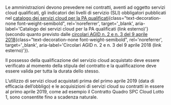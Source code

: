 Le amministrazioni devono prevedere nei contratti, aventi ad oggetto servizi cloud qualificati, gli indicatori dei livelli di servizio (SLI) 
obbligatori pubblicati nel
[catalogo dei servizi cloud per la PA qualificati](https://catalogocloud.agid.gov.it/){class="text-decoration-none font-weight-semibold", rel='noreferrer', target='_blank', aria-label='Catalogo dei servizi cloud per la PA qualificati (link esterno)'}
(secondo quanto previsto dalle
[circolari AGID n. 2 e n. 3 del 9 aprile 2018](https://cloud-italia.readthedocs.io/projects/cloud-italia-circolari/it/latest/){class="text-decoration-none font-weight-semibold", rel='noreferrer', target='_blank', aria-label='Circolari AGID n. 2 e n. 3 del 9 aprile 2018 (link esterno)'}).

Il possesso della qualificazione del servizio cloud acquistato deve essere verificato al momento della stipula del contratto e la qualificazione deve essere valida per tutta la durata dello stesso.

L’utilizzo di servizi cloud acquistati prima del primo aprile 2019 (data di efficacia dell’obbligo) e le acquisizioni di servizi cloud su 
contratti in essere al primo aprile 2019, come ad esempio il Contratto Quadro SPC Cloud Lotto 1, sono consentite fino a scadenza naturale.
